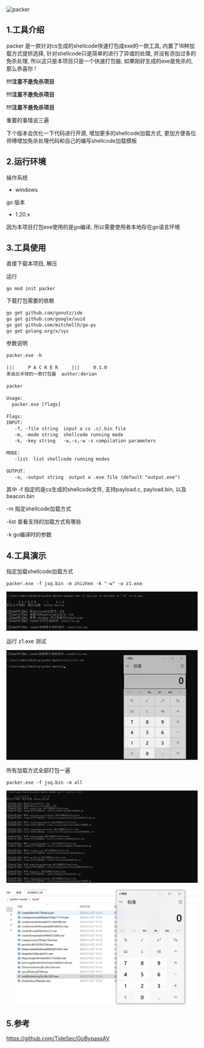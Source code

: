 ![packer](https://socialify.git.ci/1derian/packer/image?description=1&font=Inter&forks=1&issues=1&language=1&name=1&owner=1&pattern=Plus&pulls=1&stargazers=1&theme=Light)

## 1.工具介绍

packer 是一款针对cs生成的shellcode快速打包成exe的一款工具, 内置了16种加载方式提供选择, 针对shellcode只是简单的进行了异或的处理, 并没有添加过多的免杀处理, 所以这只是本项目只是一个快速打包器, 如果刚好生成的exe是免杀的, 那么恭喜你 !

**!!!注意不是免杀项目**

**!!!注意不是免杀项目**

**!!!注意不是免杀项目**

重要的事情说三遍

下个版本会优化一下代码进行开源, 增加更多的shellcode加载方式, 更加方便各位师傅增加免杀处理代码和自己的编写shellcode加载模板

## 2.运行环境

操作系统

- windows

go 版本

- 1.20.x

因为本项目打包exe使用的是go编译, 所以需要使用者本地存在go语言环境

## 3.工具使用

直接下载本项目, 解压

运行

```
go mod init packer
```

下载打包需要的依赖

```
go get github.com/gonutz/ide
go get github.com/google/uuid
go get github.com/mitchellh/go-ps
go get golang.org/x/sys
```

参数说明

```
packer.exe -h

|||     P A C K E R     |||     0.1.0
来自北半球的一款打包器  author:derian

packer

Usage:
  packer.exe [flags]

Flags:
INPUT:
   -f, -file string  input a cs .c/.bin file
   -m, -mode string  shellcode running mode
   -k, -key string   -w,-s,-w -s compilation parameters

MODE:
   -list  list shellcode running modes

OUTPUT:
   -o, -output string  output a .exe file (default "output.exe")
```

其中 -f 指定的是cs生成的shellcode文件, 支持payload.c, payload.bin, 以及beacon.bin

-m 指定shellcode加载方式

-list 查看支持的加载方式有哪些

-k go编译时的参数

## 4.工具演示

指定加载shellcode加载方式

```
packer.exe -f jsq.bin -m zhizhen -k "-w" -o z1.exe
```

![image-20231127152101056](assets/image-20231127152101056-17010703115441.png)

运行 z1.exe 测试

![image-20231127152150924](assets/image-20231127152150924.png)

所有加载方式全部打包一遍

```
packer.exe -f jsq.bin -m all
```

![image-20231127152011621](assets/image-20231127152011621.png)

![image-20231127152441085](assets/image-20231127152441085.png)

## 5.参考

https://github.com/TideSec/GoBypassAV